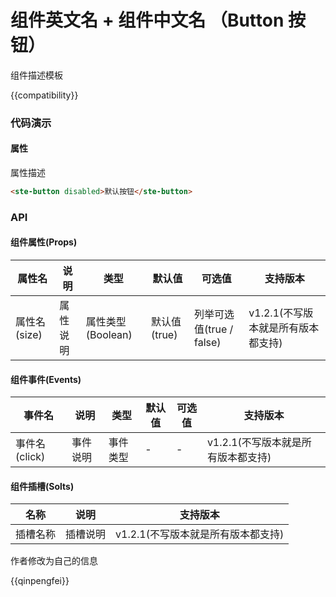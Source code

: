 # 组件英文名 + 组件中文名 （Button 按钮）

组件描述模板

{{compatibility}}

### 代码演示
#### 属性
属性描述

```html
<ste-button disabled>默认按钮</ste-button>
```

### API
#### 组件属性(Props)

|属性名			|说明		|类型				|默认值			|可选值						|支持版本							|
|---			|---		|---				|---			|---						|---								|
|属性名	(size)	|属性说明	|属性类型(Boolean)	|默认值(true)	|列举可选值(true / false)	|v1.2.1(不写版本就是所有版本都支持)	|

#### 组件事件(Events)

|事件名			|说明		|类型		|默认值	|可选值	|支持版本							|
|---			|---		|---		|---	|---	|---								|
|事件名(click)	| 事件说明	| 事件类型	| -		| -		|v1.2.1(不写版本就是所有版本都支持)	|

#### 组件插槽(Solts)

|名称		|说明		|支持版本							|
|---		|---		|---								|
|插槽名称	|插槽说明	|v1.2.1(不写版本就是所有版本都支持)	|

作者修改为自己的信息  

{{qinpengfei}}